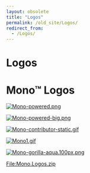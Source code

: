 ```yaml
---
layout: obsolete
title: "Logos"
permalink: /old_site/Logos/
redirect_from:
  - /Logos/
---
```


Logos
=====

Mono™ Logos
===========

[![Mono-powered.png]({{site.github.url}}/old_site/images/0/08/Mono-powered.png)]({{site.github.url}}/old_site/images/0/08/Mono-powered.png)

[![Mono-powered-big.png]({{site.github.url}}/old_site/images/3/31/Mono-powered-big.png)]({{site.github.url}}/old_site/images/3/31/Mono-powered-big.png)

[![Mono-contributor-static.gif]({{site.github.url}}/old_site/images/9/9f/Mono-contributor-static.gif)]({{site.github.url}}/old_site/images/9/9f/Mono-contributor-static.gif)

[![Mono1.gif]({{site.github.url}}/old_site/images/3/31/Mono1.gif)]({{site.github.url}}/old_site/images/3/31/Mono1.gif)

[![Mono-gorilla-aqua.100px.png]({{site.github.url}}/old_site/images/8/8d/Mono-gorilla-aqua.100px.png)]({{site.github.url}}/old_site/images/8/8d/Mono-gorilla-aqua.100px.png)

[File:Mono.Logos.zip]({{site.github.url}}/old_site/images/a/a9/Mono.Logos.zip "File:Mono.Logos.zip")

